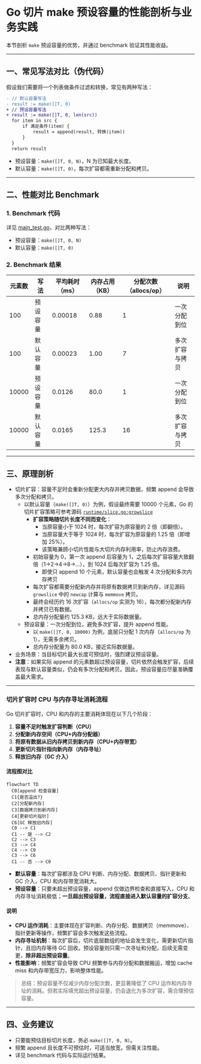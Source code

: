 # Go 切片 make 预设容量的性能剖析与业务实践

本节剖析 `make` 预设容量的优势，并通过 benchmark 验证其性能收益。

---

## 一、常见写法对比（伪代码）

假设我们需要将一个列表做条件过滤和转换，常见有两种写法：

```diff
- // 默认容量写法
- result := make([]T, 0)
+ // 预设容量写法
+ result := make([]T, 0, len(src))
  for item in src {
      if 满足条件(item) {
          result = append(result, 转换(item))
      }
  }
  return result
```

- 预设容量：`make([]T, 0, N)`，N 为已知最大长度。
- 默认容量：`make([]T, 0)`，每次扩容都需重新分配和拷贝。

---

## 二、性能对比 Benchmark

### 1. Benchmark 代码

详见 [main_test.go](main_test.go)，对比两种写法：

- 预设容量：`make([]T, 0, N)`
- 默认容量：`make([]T, 0)`

### 2. Benchmark 结果

| 元素数 | 写法     | 平均耗时（ms） | 内存占用（KB） | 分配次数（allocs/op） | 说明           |
| ------ | -------- | -------------- | -------------- | --------------------- | -------------- |
| 100    | 预设容量 | 0.00018        | 0.88           | 1                     | 一次分配到位   |
| 100    | 默认容量 | 0.00023        | 1.00           | 7                     | 多次扩容与拷贝 |
| 10000  | 预设容量 | 0.0126         | 80.0           | 1                     | 一次分配到位   |
| 10000  | 默认容量 | 0.0165         | 125.3          | 16                    | 多次扩容与拷贝 |

---

## 三、原理剖析

- 切片扩容：容量不足时会重新分配更大内存并拷贝数据，频繁 append 会导致多次分配和拷贝。
  - 以默认容量（`make([]T, 0)`）为例，假设最终需要 10000 个元素，Go 的切片扩容策略可参考源码 [`runtime/slice.go:growslice`](https://cs.opensource.google/go/go/+/refs/tags/go1.22.0:src/runtime/slice.go;l=227)
    - **扩容策略随切片长度不同而变化**：
      - 当原容量小于 1024 时，每次扩容为原容量的 2 倍（即翻倍）。
      - 当原容量大于等于 1024 时，每次扩容为原容量的 1.25 倍（即增加 25%）。
      - 该策略兼顾小切片性能与大切片内存利用率，防止内存浪费。
    - 初始容量为 0，第一次 append 后容量为 1，之后每次扩容容量大致翻倍（1→2→4→8→...），到 1024 后每次扩容为 1.25 倍。
      - 即使只 append 10 个元素，默认容量也会触发 4 次分配和多次内存拷贝
    - 每次扩容都需要分配新内存并将原有数据拷贝到新内存，详见源码 `growslice` 中的 `newcap` 计算与 `memmove` 拷贝。
    - 最终会经历约 16 次扩容（`allocs/op` 实测为 16），每次都分配新内存并拷贝已有数据。
    - 总内存分配量约 125.3 KB，远大于实际数据量。
  - 预设容量：一次分配到位，避免多次扩容，提升 append 性能。
    - 以 `make([]T, 0, 10000)` 为例，底层只分配 1 次内存（`allocs/op` 为 1），无需多余拷贝。
    - 总内存分配量为 80.0 KB，接近实际数据量。
- 业务场景：当目标切片最大长度可预估时，强烈建议预设容量。
- **注意**：如果实际 append 的元素数超过预设容量，切片依然会触发扩容，后续表现与默认容量类似，仍会有多次分配和拷贝。因此，预设容量应尽量准确覆盖最大需求。

---

### 切片扩容时 CPU 与内存寻址消耗流程

Go 切片扩容时，CPU 和内存的主要消耗体现在以下几个阶段：

1. **容量不足时触发扩容判断（CPU）**
2. **分配新内存空间（CPU+内存分配器）**
3. **将原有数据从旧内存拷贝到新内存（CPU+内存带宽）**
4. **更新切片指针指向新内存（内存寻址）**
5. **释放旧内存（GC 介入）**

#### 流程图对比

```mermaid
flowchart TD
  C0[append 检查容量]
  C1{是否溢出?}
  C2[分配新内存]
  C3[数据拷贝到新内存]
  C4[更新切片指针]
  C6[GC 释放旧内存]
  C0 --> C1
  C1 -- 是 --> C2
  C2 --> C3
  C3 --> C4
  C4 --> C0
  C3 --> C6
  C1 -- 否 --> C0
```

- **默认容量**：每次扩容都涉及 CPU 判断、内存分配、数据拷贝、指针更新和 GC 介入，CPU 和内存带宽消耗大。
- **预设容量**：只要未超出预设容量，append 仅做边界检查和直接写入，CPU 和内存寻址消耗极低；**一旦超出预设容量，流程直接进入默认容量的扩容分支**。

#### 说明

- **CPU 运作消耗**：主要体现在扩容判断、内存分配、数据拷贝（memmove）、指针更新等操作，频繁扩容会多次触发这些流程。
- **内存寻址机制**：每次扩容后，切片底层数组的地址会发生变化，需更新切片指针，且旧内存等待 GC 回收。预设容量则只需一次寻址和分配，后续无需变更，**除非超出预设容量**。
- **性能影响**：频繁扩容会导致 CPU 频繁参与内存分配和数据搬运，增加 cache miss 和内存带宽压力，影响整体性能。

> 总结：预设容量不仅减少内存分配次数，更显著降低了 CPU 运作和内存寻址的消耗。但若实际填充超出预设容量，仍会退化为多次扩容，需合理预估容量。

---

## 四、业务建议

- 只要能预估目标切片长度，务必 `make([]T, 0, N)`。
- 频繁 append 且长度不可预估时，可适当放宽，但需关注性能。
- 详见 benchmark 代码与实际运行结果。
